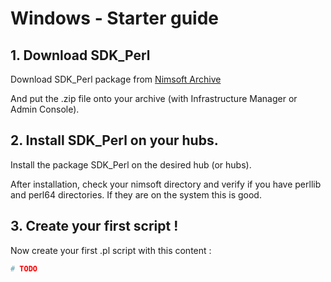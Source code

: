 # Windows - Starter guide

## 1. Download SDK_Perl 

Download SDK_Perl package from [Nimsoft Archive](https://support.nimsoft.com/Default.aspx?center=felles/loginSmall&tourl=felles/archive&name=archive)

And put the .zip file onto your archive (with Infrastructure Manager or Admin Console).

## 2. Install SDK_Perl on your hubs.

Install the package SDK_Perl on the desired hub (or hubs). 

After installation, check your nimsoft directory and verify if you have perllib and perl64 directories. If they are on the system this is good.


## 3. Create your first script ! 

Now create your first .pl script with this content : 

```perl
# TODO
```
